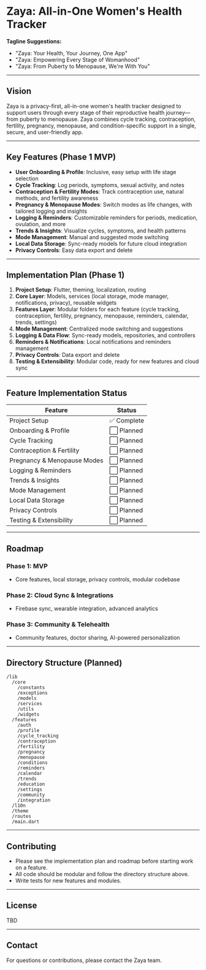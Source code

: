 # Zaya: All-in-One Women's Health Tracker

**Tagline Suggestions:**
- "Zaya: Your Health, Your Journey, One App"
- "Zaya: Empowering Every Stage of Womanhood"
- "Zaya: From Puberty to Menopause, We're With You"

---

## Vision
Zaya is a privacy-first, all-in-one women's health tracker designed to support users through every stage of their reproductive health journey—from puberty to menopause. Zaya combines cycle tracking, contraception, fertility, pregnancy, menopause, and condition-specific support in a single, secure, and user-friendly app.

---

## Key Features (Phase 1 MVP)
- **User Onboarding & Profile**: Inclusive, easy setup with life stage selection
- **Cycle Tracking**: Log periods, symptoms, sexual activity, and notes
- **Contraception & Fertility Modes**: Track contraception use, natural methods, and fertility awareness
- **Pregnancy & Menopause Modes**: Switch modes as life changes, with tailored logging and insights
- **Logging & Reminders**: Customizable reminders for periods, medication, ovulation, and more
- **Trends & Insights**: Visualize cycles, symptoms, and health patterns
- **Mode Management**: Manual and suggested mode switching
- **Local Data Storage**: Sync-ready models for future cloud integration
- **Privacy Controls**: Easy data export and delete

---

## Implementation Plan (Phase 1)
1. **Project Setup**: Flutter, theming, localization, routing
2. **Core Layer**: Models, services (local storage, mode manager, notifications, privacy), reusable widgets
3. **Features Layer**: Modular folders for each feature (cycle tracking, contraception, fertility, pregnancy, menopause, reminders, calendar, trends, settings)
4. **Mode Management**: Centralized mode switching and suggestions
5. **Logging & Data Flow**: Sync-ready models, repositories, and controllers
6. **Reminders & Notifications**: Local notifications and reminders management
7. **Privacy Controls**: Data export and delete
8. **Testing & Extensibility**: Modular code, ready for new features and cloud sync

---

## Feature Implementation Status
| Feature                        | Status      |
|--------------------------------|-------------|
| Project Setup                  | ✅ Complete |
| Onboarding & Profile           | ⬜ Planned  |
| Cycle Tracking                 | ⬜ Planned  |
| Contraception & Fertility      | ⬜ Planned  |
| Pregnancy & Menopause Modes    | ⬜ Planned  |
| Logging & Reminders            | ⬜ Planned  |
| Trends & Insights              | ⬜ Planned  |
| Mode Management                | ⬜ Planned  |
| Local Data Storage             | ⬜ Planned  |
| Privacy Controls               | ⬜ Planned  |
| Testing & Extensibility        | ⬜ Planned  |

---

## Roadmap
### **Phase 1: MVP**
- Core features, local storage, privacy controls, modular codebase

### **Phase 2: Cloud Sync & Integrations**
- Firebase sync, wearable integration, advanced analytics

### **Phase 3: Community & Telehealth**
- Community features, doctor sharing, AI-powered personalization

---

## Directory Structure (Planned)
```
/lib
  /core
    /constants
    /exceptions
    /models
    /services
    /utils
    /widgets
  /features
    /auth
    /profile
    /cycle_tracking
    /contraception
    /fertility
    /pregnancy
    /menopause
    /conditions
    /reminders
    /calendar
    /trends
    /education
    /settings
    /community
    /integration
  /l10n
  /theme
  /routes
  /main.dart
```

---

## Contributing
- Please see the implementation plan and roadmap before starting work on a feature.
- All code should be modular and follow the directory structure above.
- Write tests for new features and modules.

---

## License
TBD

---

## Contact
For questions or contributions, please contact the Zaya team.
